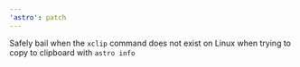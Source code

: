 ```yaml
---
'astro': patch
---
```


Safely bail when the `xclip` command does not exist on Linux when trying to copy to clipboard with `astro info`
